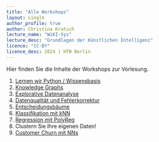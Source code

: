 ```yaml
---
title: "Alle Workshops"
layout: single
author_profile: true
author: Christina Kratsch
lecture_name: "WiKI-Sys"
lecture_desc: "Grundlagen der Künstlichen Intelligenz"
licence: "CC-BY"
licence_desc: 2024 | HTW Berlin 
---
```


Hier finden Sie die Inhalte der Workshops zur Vorlesung.

1. [Lernen wir Python / Wissensbasis](/workshops/01/01.md)
2. [Knowledge Graphs](/workshops/02/02.md)
3. [Explorative Datenanalyse](/workshops/03/03.md)
4. [Datenqualität und Fehlerkorrektur](/workshops/04/04.md)
5. [Entscheidungsbäume](/workshops/05/05.md)
6. [Klassifikation mit kNN](/workshops/06/06.md)
7. [Regression mit PolyReg](/workshops/07/07.md)
8. Clustern Sie Ihre eigenen Daten!
9. [Customer Churn mit NNs](/workshops/09/09.md) 



<!--
3. [Explorative Datenanalyse](workshops/03/03.md)
4. [Datenqualität und Fehlerkorrektur](workshops/04/04.md)
5. TO BE DEFINED
6. [Machine Learning Basics](workshops/06/06.md)
7. [Klassifikation](workshops/07/07.md)
8. [Regression](workshops/08/08.md)
9. [Unüberwachtes Lernen](workshops/09/09.md)
10. [Deep Learning](workshops/10/10.md)
11. [LLMs, RAG, Vektor-DBs](workshops/11/11.md)
12. [Nachhaltigkeit](workshops/12/12.md)
-->